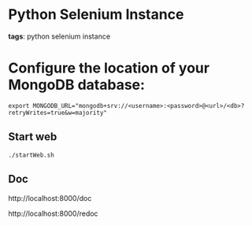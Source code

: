 # Python Selenium Instance
**tags**: python selenium instance

# Configure the location of your MongoDB database:
```export MONGODB_URL="mongodb+srv://<username>:<password>@<url>/<db>?retryWrites=true&w=majority"```

## Start web

```
./startWeb.sh
```

## Doc

http://localhost:8000/doc

http://localhost:8000/redoc